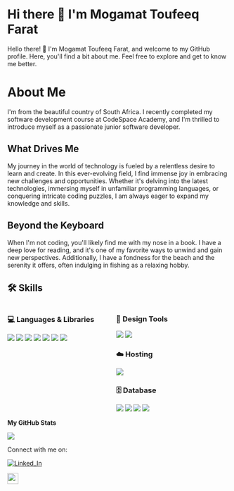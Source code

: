 
# Hi there 👋 I'm Mogamat Toufeeq Farat
Hello there! 👋 I'm Mogamat Toufeeq Farat, and welcome to my GitHub profile. Here, you'll find a bit about me. Feel free to explore and get to know me better.

# About Me

I'm from the beautiful country of South Africa. I recently completed my software development course at CodeSpace Academy, and I'm thrilled to introduce myself as a passionate junior software developer.

## What Drives Me

My journey in the world of technology is fueled by a relentless desire to learn and create. In this ever-evolving field, I find immense joy in embracing new challenges and opportunities. Whether it's delving into the latest technologies, immersing myself in unfamiliar programming languages, or conquering intricate coding puzzles, I am always eager to expand my knowledge and skills.

## Beyond the Keyboard

When I'm not coding, you'll likely find me with my nose in a book. I have a deep love for reading, and it's one of my favorite ways to unwind and gain new perspectives. Additionally, I have a fondness for the beach and the serenity it offers, often indulging in fishing as a relaxing hobby.

## 🛠 Skills  

<div style="display: flex; gap: 50px;">

  <div>
    <h3>💻 Languages & Libraries</h3>
    <img src="https://img.shields.io/badge/css-%231572B6.svg?style=for-the-badge&logo=css3&logoColor=white"/>
    <img src="https://img.shields.io/badge/HTML5-E34F26?style=for-the-badge&logo=html5&logoColor=white"/>
    <img src="https://img.shields.io/badge/javascript-%23323330.svg?style=for-the-badge&logo=javascript&logoColor=%23F7DF1E"/>
    <img src="https://img.shields.io/badge/C%23-%23239120.svg?style=for-the-badge&logo=csharp&logoColor=white"/>
    <img src="https://img.shields.io/badge/Ruby_on_Rails-CC0000?style=for-the-badge&logo=rubyonrails&logoColor=white"/>
    <img src="https://img.shields.io/badge/React-20232A?style=for-the-badge&logo=react&logoColor=61DAFB"/>
    <img src="https://img.shields.io/badge/Material--UI-0081CB?style=for-the-badge&logo=material-ui&logoColor=white"/>
  </div>

  <div>
    <h3>🎨 Design Tools</h3>
    <img src="https://img.shields.io/badge/figma-000000?style=for-the-badge&logo=figma&logoColor=white"/>
    <img src="https://img.shields.io/badge/canva-00C4CC?style=for-the-badge&logo=canva&logoColor=white"/>
    <h3>☁️ Hosting</h3>
    <img src="https://img.shields.io/badge/Netlify-00C7B7?style=for-the-badge&logo=netlify&logoColor=white"/>
    <h3>🗄️ Database</h3>
    <img src="https://img.shields.io/badge/PostgreSQL-4169E1?style=for-the-badge&logo=postgresql&logoColor=white"/>
    <img src="https://img.shields.io/badge/MS_SQL_Server-CC2927?style=for-the-badge&logo=microsoft&logoColor=white"/>
    <img src="https://img.shields.io/badge/Supabase-181818?style=for-the-badge&logo=supabase&logoColor=white"/>
    <img src="https://img.shields.io/badge/Firebase-FFA000?style=for-the-badge&logo=Firebase&logoColor=white"/>
  </div>

</div>



<b>My GitHub Stats</b>

<a href="https://github.com/Toufeeq1" align="left"><img src="https://github-readme-stats.vercel.app/api/top-langs/?username=Toufeeq1&langs_count=10&cache_seconds=3600&title_color=0891b2&text_color=ffffff&icon_color=0891b2&bg_color=1c1917&hide_border=true&locale=en&custom_title=Top%20Languages" />
</a>


Connect with me on:

[![Linked_In](https://img.shields.io/badge/Linked_In-0077B5?style=for-the-badge&logo=LinkedIn&logoColor=white)](https://www.linkedin.com/in/mogamat-toufeeq-farat-a5bb72271/)

<a href="mailto:toufeeqfarat@gmail.com" target="_blank"><img height="25" src = "https://img.shields.io/badge/gmail-c14438?&style=for-the-badge&logo=gmail&logoColor=white"></a>












